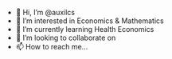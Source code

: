 - 👋 Hi, I’m @auxilcs
- 👀 I’m interested in Economics & Mathematics
- 🌱 I’m currently learning Health Economics
- 💞️ I’m looking to collaborate on 
- 📫 How to reach me...

<!---
auxilcs/auxilcs is a ✨ special ✨ repository because its `README.md` (this file) appears on your GitHub profile.
You can click the Preview link to take a look at your changes.
--->
